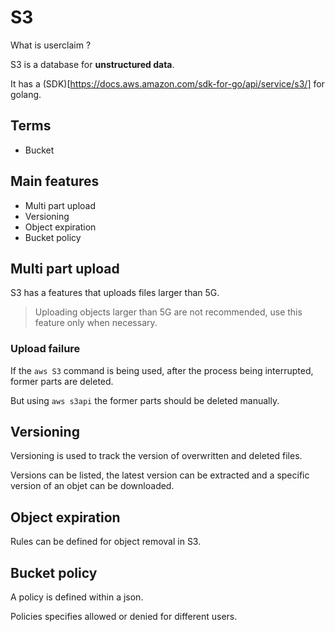 # S3

What is userclaim ? 

S3 is a database for **unstructured data**. 

It has a (SDK)[https://docs.aws.amazon.com/sdk-for-go/api/service/s3/] for golang.

## Terms

- Bucket

## Main features

- Multi part upload 
- Versioning
- Object expiration
- Bucket policy

## Multi part upload

S3 has a features that uploads files larger than 5G. 

> Uploading objects larger than 5G are not recommended, use this feature only when necessary. 

### Upload failure

If the `aws S3` command is being used, after the process being interrupted, former parts are deleted. 

But using `aws s3api` the former parts should be deleted manually.

## Versioning 

Versioning is used to track the version of overwritten and deleted files. 

Versions can be listed, the latest version can be extracted and a specific version of an objet can be downloaded. 

## Object expiration

Rules can be defined for object removal in S3.

## Bucket policy

A policy is defined within a json. 

Policies specifies allowed or denied for different users. 